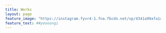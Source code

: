 ```yaml
---
title: Works
layout: page
feature_image: "https://instagram.fyvr4-1.fna.fbcdn.net/vp/4341a99afa1a194972f5ef5d56ab6abf/5CBD800B/t51.2885-15/e35/38856260_1846627852124592_2079724344178743247_n.jpg?_nc_ht=instagram.fyvr4-1.fna.fbcdn.net"
feature_text: ##yeooongi
---
```

